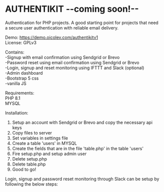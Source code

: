 # AUTHENTIKIT --coming soon!--
Authentication for PHP projects. A good starting point for projects that need a secure user authentication with reliable email delivery.  

Demo: https://demo.oicolev.com/authentikitv1  
License: GPLv3


Contains:  
-Signup with email confirmation using Sendgrid or Brevo  
-Password reset using email confirmation using Sendgrid or Brevo  
-Login, signup and reset monitoring using IFTTT and Slack (optional)  
-Admin dashboard  
-Bootstrap 5 css  
-vanilla JS  

Requirements:  
PHP 8.1  
MYSQL  

Installation:
1. Setup an account with Sendgrid or Brevo and copy the necessary api keys  
2. Copy files to server  
3. Set variables in settings file  
4. Create a table 'users' in MYSQL  
5. Create the fields that are in the file 'table.php' in the table 'users'  
6. Fire setup.php and setup admin user  
7. Delete setup.php  
8. Delete table.php  
9. Good to go!

Login, signup and password reset monitoring through Slack can be setup by following the below steps:

